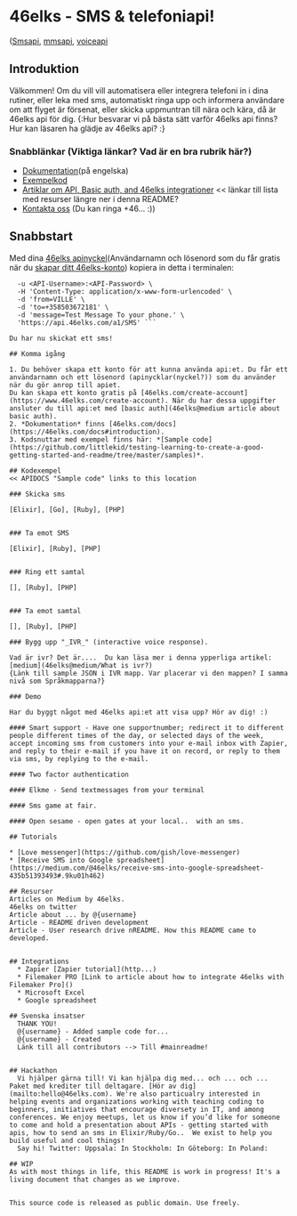 # 46elks - SMS & telefoniapi!
([Smsapi](https://46elks.com), [mmsapi](https://46elks.com), [voiceapi](https://46elks.com/link-to-details-about-voice) 

## Introduktion
Välkommen! 
Om du vill vill automatisera eller integrera telefoni in i dina rutiner, eller leka med sms, automatiskt ringa upp och informera användare om att flyget är försenat, eller skicka uppmuntran till nära och kära, då är 46elks api för dig.
{:Hur besvarar vi på bästa sätt varför 46elks api finns? Hur kan läsaren ha glädje av 46elks api? :}

### Snabblänkar (Viktiga länkar? Vad är en bra rubrik här?)

  * [Dokumentation](https://www.46elks.com/api-docs#introduction)(på engelska)
  * [Exempelkod](https://github.com/littlekid/testing-learning-to-create-a-good-getting-started-and-readme/tree/master/samples)
  * [Artiklar om API, Basic auth, and 46elks integrationer](46elks@medium)  << länkar till lista med resurser längre ner i denna README?
  * [Kontakta oss](46elks.com/help#contact) (Du kan ringa +46... :))

## Snabbstart
Med dina [46elks apinyckel](dashboard..)(Användarnamn och lösenord som du får gratis när du [skapar ditt 46elks-konto]()) kopiera in detta i terminalen:
``` curl -X POST \
  -u <API-Username>:<API-Password> \
  -H 'Content-Type: application/x-www-form-urlencoded' \
  -d 'from=VILLE' \
  -d 'to=+358503672181' \
  -d 'message=Test Message To your phone.' \
  'https://api.46elks.com/a1/SMS' ``` 

Du har nu skickat ett sms!

## Komma igång

1. Du behöver skapa ett konto för att kunna använda api:et. Du får ett användarnamn och ett lösenord (apinycklar(nyckel?)) som du använder när du gör anrop till apiet.
Du kan skapa ett konto gratis på [46elks.com/create-account](https://www.46elks.com/create-account). När du har dessa uppgifter ansluter du till api:et med [basic auth](46elks@medium article about basic auth).
2. *Dokumentation* finns [46elks.com/docs](https://46elks.com/docs#introduction).
3. Kodsnuttar med exempel finns här: *[Sample code](https://github.com/littlekid/testing-learning-to-create-a-good-getting-started-and-readme/tree/master/samples)*.

## Kodexempel
<< APIDOCS "Sample code" links to this location

### Skicka sms

[Elixir], [Go], [Ruby], [PHP]

  
### Ta emot SMS

[Elixir], [Ruby], [PHP]


### Ring ett samtal

[], [Ruby], [PHP]


### Ta emot samtal

[], [Ruby], [PHP]

### Bygg upp "_IVR_" (interactive voice response).

Vad är ivr? Det är....  Du kan läsa mer i denna ypperliga artikel: [medium](46elks@medium/What is ivr?)
{Länk till sample JSON i IVR mapp. Var placerar vi den mappen? I samma nivå som Språkmapparna?}

### Demo

Har du byggt något med 46elks api:et att visa upp? Hör av dig! :)

#### Smart support - Have one supportnumber; redirect it to different people different times of the day, or selected days of the week, accept incoming sms from customers into your e-mail inbox with Zapier, and reply to their e-mail if you have it on record, or reply to them via sms, by replying to the e-mail.

#### Two factor authentication

#### Elkme - Send textmessages from your terminal

#### Sms game at fair.

#### Open sesame - open gates at your local..  with an sms.

## Tutorials

* [Love messenger](https://github.com/gish/love-messenger)
* [Receive SMS into Google spreadsheet](https://medium.com/@46elks/receive-sms-into-google-spreadsheet-435b51393493#.9ku01h462)

## Resurser
Articles on Medium by 46elks.
46elks on twitter
Article about ... by @{username}
Article - README driven development
Article - User research drive nREADME. How this README came to developed.

  
## Integrations
  * Zapier [Zapier tutorial](http...)
  * Filemaker PRO [Link to article about how to integrate 46elks with Filemaker Pro]()
  * Microsoft Excel
  * Google spreadsheet

## Svenska insatser
  THANK YOU!
  @{username} - Added sample code for...
  @{username} - Created
  Länk till all contributors --> Till #mainreadme!
  
  
## Hackathon
  Vi hjälper gärna till! Vi kan hjälpa dig med... och ... och ... Paket med krediter till deltagare. [Hör av dig](mailto:hello@46elks.com). We're also particualry interested in helping events and organizations working with teaching coding to beginners, initiatives that encourage diversety in IT, and among conferences. We enjoy meetups, let us know if you’d like for someone to come and hold a presentation about APIs - getting started with apis, how to send an sms in Elixir/Ruby/Go..  We exist to help you build useful and cool things!
  Say hi! Twitter: Uppsala: In Stockholm: In Göteborg: In Poland:

## WIP
As with most things in life, this README is work in progress! It's a living document that changes as we improve.


This source code is released as public domain. Use freely.
